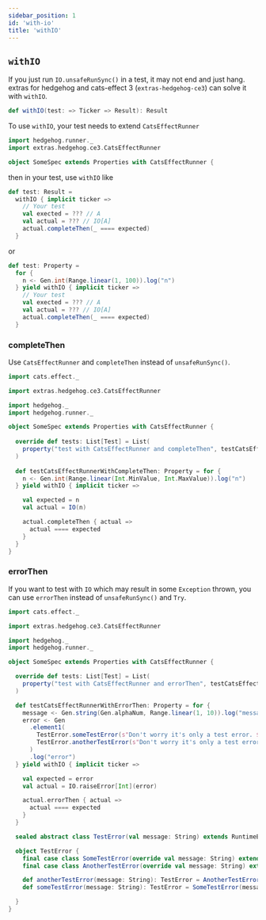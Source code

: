 ```yaml
---
sidebar_position: 1
id: 'with-io'
title: 'withIO'
---
```


## `withIO`

If you just run `IO.unsafeRunSync()` in a test, it may not end and just hang. extras for hedgehog and cats-effect 3 (`extras-hedgehog-ce3`) can solve it with `withIO`.

```scala
def withIO(test: => Ticker => Result): Result
```

To use `withIO`, your test needs to extend `CatsEffectRunner`
```scala
import hedgehog.runner._
import extras.hedgehog.ce3.CatsEffectRunner

object SomeSpec extends Properties with CatsEffectRunner {
```
then in your test, use `withIO` like
```scala {2}
def test: Result = 
  withIO { implicit ticker =>
    // Your test
    val exected = ??? // A
    val actual = ??? // IO[A]
    actual.completeThen(_ ==== expected)
  }
```
or
```scala {4}
def test: Property =
  for {
    n <- Gen.int(Range.linear(1, 100)).log("n")
  } yield withIO { implicit ticker =>
    // Your test
    val exected = ??? // A
    val actual = ??? // IO[A]
    actual.completeThen(_ ==== expected)
  }
```


### completeThen
Use `CatsEffectRunner` and `completeThen` instead of `unsafeRunSync()`.

```scala {8,16,21-23} mdoc:reset-object
import cats.effect._

import extras.hedgehog.ce3.CatsEffectRunner

import hedgehog._
import hedgehog.runner._

object SomeSpec extends Properties with CatsEffectRunner {
  
  override def tests: List[Test] = List(
    property("test with CatsEffectRunner and completeThen", testCatsEffectRunnerWithCompleteThen)
  )
  
  def testCatsEffectRunnerWithCompleteThen: Property = for {
    n <- Gen.int(Range.linear(Int.MinValue, Int.MaxValue)).log("n")
  } yield withIO { implicit ticker =>

    val expected = n
    val actual = IO(n)

    actual.completeThen { actual =>
      actual ==== expected
    }
  }
}

```

### errorThen
If you want to test with `IO` which may result in some `Exception` thrown, you can use `errorThen` instead of `unsafeRunSync()` and `Try`.

```scala {8,22,27-29} mdoc:reset-object
import cats.effect._

import extras.hedgehog.ce3.CatsEffectRunner

import hedgehog._
import hedgehog.runner._

object SomeSpec extends Properties with CatsEffectRunner {

  override def tests: List[Test] = List(
    property("test with CatsEffectRunner and errorThen", testCatsEffectRunnerWithErrorThen)
  )

  def testCatsEffectRunnerWithErrorThen: Property = for {
    message <- Gen.string(Gen.alphaNum, Range.linear(1, 10)).log("message")
    error <- Gen
      .element1(
        TestError.someTestError(s"Don't worry it's only a test error. $message"),
        TestError.anotherTestError(s"Don't worry it's only a test error. $message")
      )
      .log("error")
  } yield withIO { implicit ticker =>

    val expected = error
    val actual = IO.raiseError[Int](error)

    actual.errorThen { actual =>
      actual ==== expected
    }
  }

  sealed abstract class TestError(val message: String) extends RuntimeException(message)

  object TestError {
    final case class SomeTestError(override val message: String) extends TestError(message)
    final case class AnotherTestError(override val message: String) extends TestError(message)

    def anotherTestError(message: String): TestError = AnotherTestError(message)
    def someTestError(message: String): TestError = SomeTestError(message)

  }
}
```
